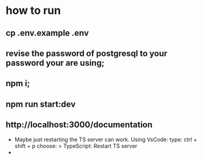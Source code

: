 # how to run
## cp .env.example .env
## revise the password of postgresql to your password your are using;
## npm i;
## npm run start:dev
## http://localhost:3000/documentation

* Maybe just restarting the TS server can work.
Using VsCode:
type: ctrl + shift + p
choose: > TypeScript: Restart TS server
* 
